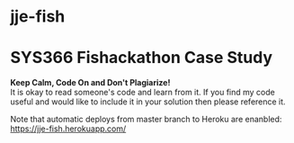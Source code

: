 # jje-fish
<h1>SYS366 Fishackathon Case Study</h1>

<p><b>Keep Calm, Code On and Don't Plagiarize!</b><br/>
It is okay to read someone's code and learn from it. If you find my code useful and would like to include it in your solution then please reference it.</p>

Note that automatic deploys from master branch to Heroku are enanbled: https://jje-fish.herokuapp.com/
